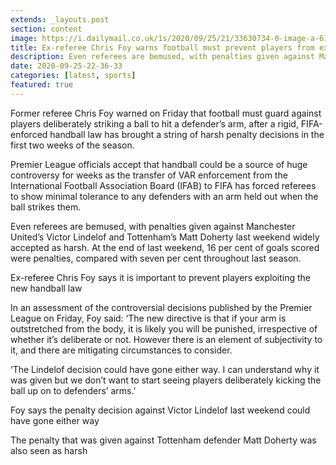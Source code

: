 ```yaml
---
extends: _layouts.post
section: content
image: https://i.dailymail.co.uk/1s/2020/09/25/21/33630734-0-image-a-61_1601066061121.jpg 
title: Ex-referee Chris Foy warns football must prevent players from exploiting handball law 
description: Even referees are bemused, with penalties given against Manchester Uniteds Victor Lindelof and Tottenhams Matt Doherty last weekend widely accepted as harsh. 
date: 2020-09-25-22-36-33 
categories: [latest, sports] 
featured: true 
--- 
```

Former referee Chris Foy warned on Friday that football must guard against players deliberately striking a ball to hit a defender’s arm, after a rigid, FIFA-enforced handball law has brought a string of harsh penalty decisions in the first two weeks of the season.

Premier League officials accept that handball could be a source of huge controversy for weeks as the transfer of VAR enforcement from the International Football Association Board (IFAB) to FIFA has forced referees to show minimal tolerance to any defenders with an arm held out when the ball strikes them.

Even referees are bemused, with penalties given against Manchester United’s Victor Lindelof and Tottenham’s Matt Doherty last weekend widely accepted as harsh. At the end of last weekend, 16 per cent of goals scored were penalties, compared with seven per cent throughout last season.

Ex-referee Chris Foy says it is important to prevent players exploiting the new handball law

In an assessment of the controversial decisions published by the Premier League on Friday, Foy said: ‘The new directive is that if your arm is outstretched from the body, it is likely you will be punished, irrespective of whether it’s deliberate or not. However there is an element of subjectivity to it, and there are mitigating circumstances to consider.

‘The Lindelof decision could have gone either way. I can understand why it was given but we don’t want to start seeing players deliberately kicking the ball up on to defenders’ arms.’

Foy says the penalty decision against Victor Lindelof last weekend could have gone either way

The penalty that was given against Tottenham defender Matt Doherty was also seen as harsh 


